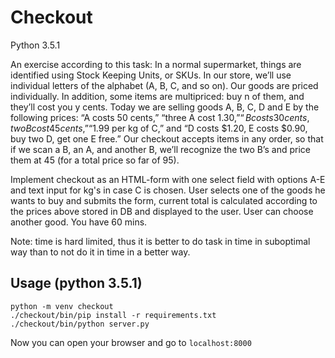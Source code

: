 # Checkout
Python 3.5.1

An exercise according to this task:
In a normal supermarket, things are
identified using Stock Keeping Units, or SKUs. In our store, we’ll use
individual letters of the alphabet (A, B, C, and so on). Our goods are priced
individually. In addition, some items are multipriced: buy n of them, and
they’ll cost you y cents.  Today we are selling goods A, B, C, D and E by the
following prices: “A costs 50 cents,” “three A cost $1.30,” “B costs 30 cents,
two B cost 45 cents,” “$1.99 per kg of C,” and “D costs $1.20, E costs $0.90,
buy two D, get one E free.” Our checkout accepts items in any order, so that if
we scan a B, an A, and another B, we’ll recognize the two B’s and price them at
45 (for a total price so far of 95).

Implement checkout as an HTML-form with one select field with options A-E and
text input for kg's in case C is chosen. User selects one of the goods he wants
to buy and submits the form, current total is calculated according to the prices
above stored in DB and displayed to the user. User can choose another good. You
have 60 mins.

Note: time is hard limited, thus it is better to do task in time in suboptimal
way than to not do it in time in a better way.

## Usage (python 3.5.1)
```
python -m venv checkout
./checkout/bin/pip install -r requirements.txt
./checkout/bin/python server.py
```
Now you can open your browser and go to `localhost:8000`
